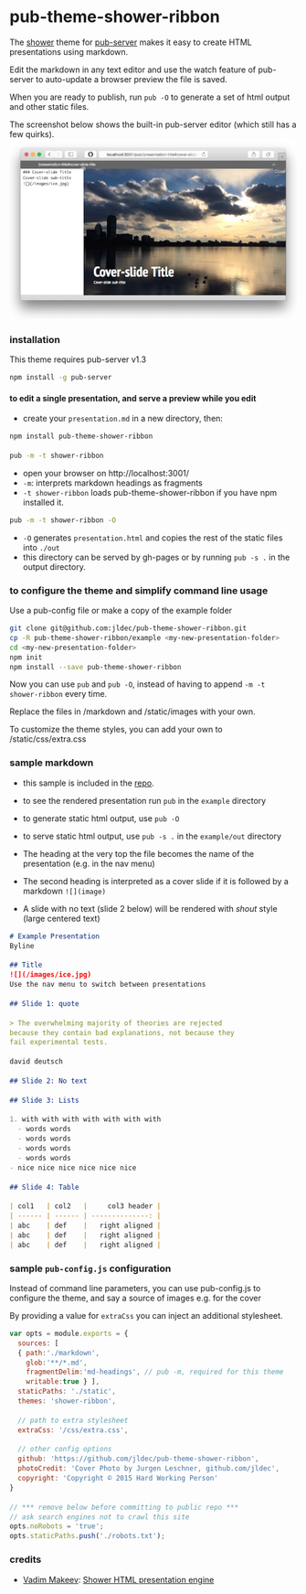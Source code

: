 # pub-theme-shower-ribbon
The [shower](https://github.com/shower/shower) theme for
[pub-server](https://github.com/jldec/pub-server) makes it easy to create
HTML presentations using markdown.

Edit the markdown in any text editor and use the watch feature of pub-server to auto-update a browser preview the file is saved.

When you are ready to publish, run `pub -O` to generate a set of html output and other static files.

The screenshot below shows the built-in pub-server editor (which still has a few quirks).
![](images/shower-screen.png)

### installation
This theme requires pub-server v1.3

```sh
npm install -g pub-server
```


#### to edit a single presentation, and serve a preview while you edit

- create your `presentation.md` in a new directory, then:

```sh
npm install pub-theme-shower-ribbon

pub -m -t shower-ribbon
```

- open your browser on http://localhost:3001/
- `-m`: interprets markdown headings as fragments
- `-t shower-ribbon` loads pub-theme-shower-ribbon if you have npm installed it.

```sh
pub -m -t shower-ribbon -O
```

- `-O` generates `presentation.html` and copies the rest of the static files into `./out`
- this directory can be served by gh-pages or by running `pub -s .` in the output directory.



### to configure the theme and simplify command line usage

Use a pub-config file or make a copy of the example folder

```sh
git clone git@github.com:jldec/pub-theme-shower-ribbon.git
cp -R pub-theme-shower-ribbon/example <my-new-presentation-folder>
cd <my-new-presentation-folder>
npm init
npm install --save pub-theme-shower-ribbon
```

Now you can use `pub` and `pub -O`, instead of having to append `-m -t shower-ribbon` every time.

Replace the files in /markdown and /static/images with your own.

To customize the theme styles, you can add your own to /static/css/extra.css


### sample markdown
- this sample is included in the [repo](example).
- to see the rendered presentation run `pub` in the `example` directory
- to generate static html output, use `pub -O` 
- to serve static html output, use `pub -s .` in the `example/out` directory


- The heading at the very top the file becomes the name of the presentation (e.g. in the nav menu)
- The second heading is interpreted as a cover slide if it is followed by a markdown `![](image)`
- A slide with no text (slide 2 below) will be rendered with *shout* style (large centered text)


```markdown
# Example Presentation
Byline

## Title
![](/images/ice.jpg)
Use the nav menu to switch between presentations

## Slide 1: quote

> The overwhelming majority of theories are rejected
because they contain bad explanations, not because they
fail experimental tests.

david deutsch

## Slide 2: No text

## Slide 3: Lists

1. with with with with with with with
  - words words
  - words words
  - words words
  - words words
- nice nice nice nice nice nice

## Slide 4: Table

| col1   | col2   |     col3 header |
| ------ | ------ | --------------: |
| abc    | def    |   right aligned |
| abc    | def    |   right aligned |
| abc    | def    |   right aligned |
```


### sample `pub-config.js` configuration

Instead of command line parameters, you can use pub-config.js to configure
the theme, and say a source of images e.g. for the cover

By providing a value for `extraCss` you can inject an additional stylesheet.

```js
var opts = module.exports = {
  sources: [
  { path:'./markdown',
    glob:'**/*.md',
    fragmentDelim:'md-headings', // pub -m, required for this theme
    writable:true } ],
  staticPaths: './static',
  themes: 'shower-ribbon',

  // path to extra stylesheet
  extraCss: '/css/extra.css',

  // other config options
  github: 'https://github.com/jldec/pub-theme-shower-ribbon',
  photoCredit: 'Cover Photo by Jurgen Leschner, github.com/jldec',
  copyright: 'Copyright © 2015 Hard Working Person'
}

// *** remove below before committing to public repo ***
// ask search engines not to crawl this site
opts.noRobots = 'true';
opts.staticPaths.push('./robots.txt');
```


### credits
- [Vadim Makeev](https://github.com/pepelsbey):
  [Shower HTML presentation engine ](https://github.com/shower/shower)